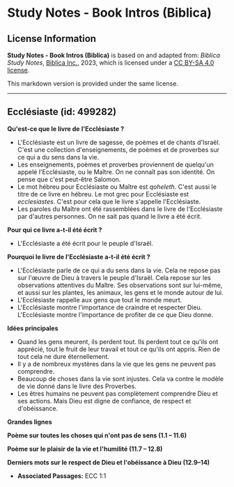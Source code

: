 # Study Notes - Book Intros (Biblica)

## License Information

**Study Notes - Book Intros (Biblica)** is based on and adapted from: _Biblica Study Notes_, [Biblica Inc.](https://www.biblica.com/), 2023, which is licensed under a [CC BY-SA 4.0 license](https://creativecommons.org/licenses/by-sa/4.0/legalcode.en).

This markdown version is provided under the same license.



--------------------------------

## Ecclésiaste (id: 499282)

**Qu'est\-ce que le livre de** **l'Ecclésiaste ?**

* L'Ecclésiaste est un livre de sagesse, de poèmes et de chants d'Israël. C'est une collection d'enseignements, de poèmes et de proverbes sur ce qui a du sens dans la vie.
* Les enseignements, poèmes et proverbes proviennent de quelqu'un appelé l'Ecclésiaste, ou le Maître. On ne connaît pas son identité. On pense que c'est peut\-être Salomon.
* Le mot hébreu pour Ecclésiaste ou Maître est *qoheleth*. C'est aussi le titre de ce livre en hébreu. Le mot grec pour Ecclésiaste est *ecclesiastes*. C'est pour cela que le livre s'appelle l'Ecclésiaste.
* Les paroles du Maître ont été rassemblées dans le livre de l'Ecclésiaste par d'autres personnes. On ne sait pas quand le livre a été écrit.

**Pour qui ce livre a\-t\-il été écrit ?**

* L'Ecclésiaste a été écrit pour le peuple d'Israël.

**Pourquoi le livre de l'Ecclésiaste a\-t\-il été écrit ?**

* L'Ecclésiaste parle de ce qui a du sens dans la vie. Cela ne repose pas sur l'œuvre de Dieu à travers le peuple d'Israël. Cela repose sur les observations attentives du Maître. Ses observations sont sur lui\-même, et aussi sur les plantes, les animaux, les gens et le monde autour de lui.
* L'Ecclésiaste rappelle aux gens que tout le monde meurt.
* L'Ecclésiaste montre l'importance de craindre et respecter Dieu. L'Ecclésiaste montre l'importance de profiter de ce que Dieu donne.

**Idées principales**

* Quand les gens meurent, ils perdent tout. Ils perdent tout ce qu'ils ont apprécié, tout le fruit de leur travail et tout ce qu'ils ont appris. Rien de tout cela ne dure éternellement.
* Il y a de nombreux mystères dans la vie que les gens ne peuvent pas comprendre.
* Beaucoup de choses dans la vie sont injustes. Cela va contre le modèle de vie donné dans le livre des Proverbes.
* Les êtres humains ne peuvent pas complètement comprendre Dieu et ses actions. Mais Dieu est digne de confiance, de respect et d'obéissance.

**Grandes lignes**

**Poème sur toutes les choses qui n'ont pas de sens (1\.1 – 11\.6\)**

**Poème sur le plaisir de la vie et l'humilité (11\.7 – 12\.8\)**

**Derniers mots sur le respect de Dieu et l'obéissance à Dieu (12\.9–14\)**

* **Associated Passages:** ECC 1:1

